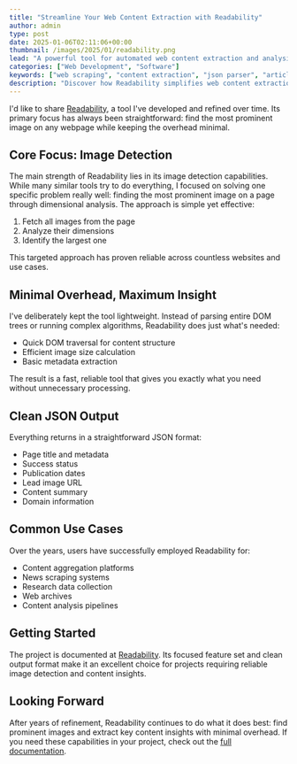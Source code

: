```yaml
---
title: "Streamline Your Web Content Extraction with Readability"
author: admin
type: post
date: 2025-01-06T02:11:06+00:00
thumbnail: /images/2025/01/readability.png
lead: "A powerful tool for automated web content extraction and analysis"
categories: ["Web Development", "Software"]
keywords: ["web scraping", "content extraction", "json parser", "article extraction", "image detection"]
description: "Discover how Readability simplifies web content extraction with its intelligent scraping capabilities and clean JSON output"
---
```


I'd like to share [Readability][1], a tool I've developed and refined over time. Its primary focus has always been straightforward: find the most prominent image on any webpage while keeping the overhead minimal.

## Core Focus: Image Detection

The main strength of Readability lies in its image detection capabilities. While many similar tools try to do everything, I focused on solving one specific problem really well: finding the most prominent image on a page through dimensional analysis. The approach is simple yet effective:

1. Fetch all images from the page
2. Analyze their dimensions
3. Identify the largest one

This targeted approach has proven reliable across countless websites and use cases.

## Minimal Overhead, Maximum Insight

I've deliberately kept the tool lightweight. Instead of parsing entire DOM trees or running complex algorithms, Readability does just what's needed:

- Quick DOM traversal for content structure
- Efficient image size calculation
- Basic metadata extraction

The result is a fast, reliable tool that gives you exactly what you need without unnecessary processing.

## Clean JSON Output

Everything returns in a straightforward JSON format:

- Page title and metadata
- Success status
- Publication dates
- Lead image URL
- Content summary
- Domain information

## Common Use Cases

Over the years, users have successfully employed Readability for:

- Content aggregation platforms
- News scraping systems
- Research data collection
- Web archives
- Content analysis pipelines

## Getting Started

The project is documented at [Readability][1]. Its focused feature set and clean output format make it an excellent choice for projects requiring reliable image detection and content insights.

## Looking Forward

After years of refinement, Readability continues to do what it does best: find prominent images and extract key content insights with minimal overhead. If you need these capabilities in your project, check out the [full documentation][1].

[1]: /projects/readability/